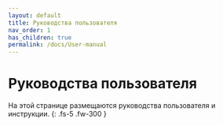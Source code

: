 ```yaml
---
layout: default
title: Руководства пользователя
nav_order: 1
has_children: true
permalink: /docs/User-manual
---
```

# Руководства пользователя
На этой странице размещаются руководства пользователя и инструкции.
{: .fs-5 .fw-300 }
